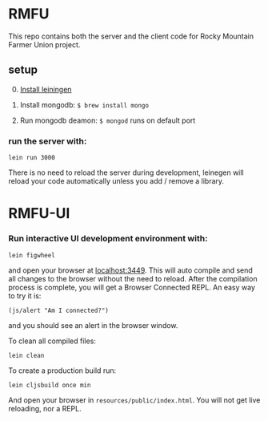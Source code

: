 # RMFU

This repo contains both the server and the client 
code for Rocky Mountain Farmer Union project.

## setup

0. [Install leiningen](https://github.com/technomancy/leiningen)

1. Install mongodb: `$ brew install mongo`

2. Run mongodb deamon: `$ mongod` 
runs on default port

### run the server with:

    lein run 3000

There is no need to reload the server during development,
leinegen will reload your code automatically unless 
you add / remove a library.

# RMFU-UI


### Run interactive UI development environment with:

    lein figwheel

and open your browser at [localhost:3449](http://localhost:3449/).
This will auto compile and send all changes to the browser without the
need to reload. After the compilation process is complete, you will
get a Browser Connected REPL. An easy way to try it is:

    (js/alert "Am I connected?")

and you should see an alert in the browser window.

To clean all compiled files:

    lein clean

To create a production build run:

    lein cljsbuild once min

And open your browser in `resources/public/index.html`. You will not
get live reloading, nor a REPL. 